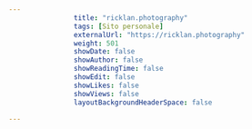 ---
                title: "ricklan.photography"
                tags: [Sito personale]
                externalUrl: "https://ricklan.photography"
                weight: 501
                showDate: false
                showAuthor: false
                showReadingTime: false
                showEdit: false
                showLikes: false
                showViews: false
                layoutBackgroundHeaderSpace: false
                ---

